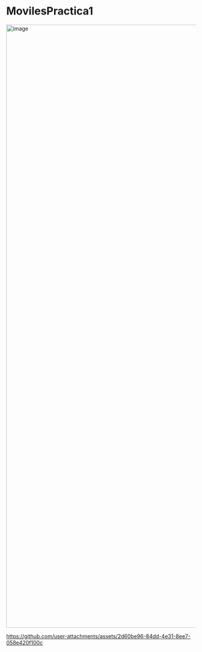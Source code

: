 # MovilesPractica1

<img width="720" height="1600" alt="image" src="https://github.com/user-attachments/assets/b53d6207-262b-49f0-8fe8-daf7c608ccc1" />

https://github.com/user-attachments/assets/2d60be96-84dd-4e31-8ee7-058e420f100c

